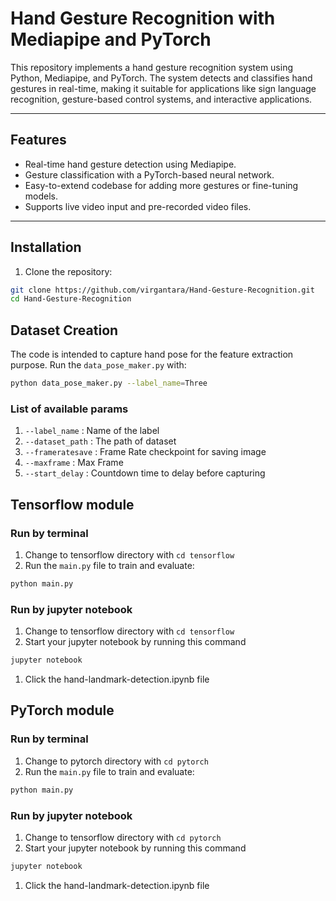 # Hand Gesture Recognition with Mediapipe and PyTorch

This repository implements a hand gesture recognition system using Python, Mediapipe, and PyTorch. The system detects and classifies hand gestures in real-time, making it suitable for applications like sign language recognition, gesture-based control systems, and interactive applications.

---

## Features

- Real-time hand gesture detection using Mediapipe.
- Gesture classification with a PyTorch-based neural network.
- Easy-to-extend codebase for adding more gestures or fine-tuning models.
- Supports live video input and pre-recorded video files.

---

## Installation

1. Clone the repository:
```bash
git clone https://github.com/virgantara/Hand-Gesture-Recognition.git
cd Hand-Gesture-Recognition
```

## Dataset Creation
The code is intended to capture hand pose for the feature extraction purpose.
Run the `data_pose_maker.py` with:
```bash
python data_pose_maker.py --label_name=Three
```
### List of available params
1. `--label_name` : Name of the label
1. `--dataset_path` : The path of dataset
1. `--frameratesave` : Frame Rate checkpoint for saving image
1. `--maxframe` : Max Frame
1. `--start_delay` : Countdown time to delay before capturing

## Tensorflow module
### Run by terminal
1. Change to tensorflow directory with `cd tensorflow`
2. Run the `main.py` file to train and evaluate:
```bash
python main.py
```
### Run by jupyter notebook
1. Change to tensorflow directory with `cd tensorflow`
1. Start your jupyter notebook by running this command
```bash
jupyter notebook
```
1. Click the hand-landmark-detection.ipynb file


## PyTorch module
### Run by terminal
1. Change to pytorch directory with `cd pytorch`
2. Run the `main.py` file to train and evaluate:
```bash
python main.py
```

### Run by jupyter notebook
1. Change to tensorflow directory with `cd pytorch`
1. Start your jupyter notebook by running this command
```bash
jupyter notebook
```
1. Click the hand-landmark-detection.ipynb file